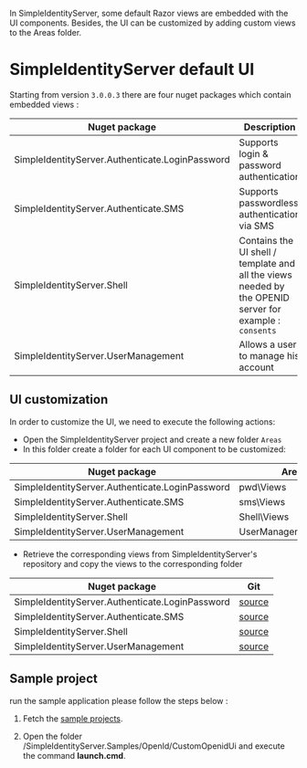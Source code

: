 In SimpleIdentityServer, some default Razor views are embedded with the UI components. Besides, the UI can be customized by adding custom views to the Areas folder.

# SimpleIdentityServer default UI
Starting from version `3.0.0.3` there are four nuget packages which contain embedded views :

| Nuget package                                   | Description                                                                                             |
| ----------------------------------------------- | ------------------------------------------------------------------------------------------------------- |
| SimpleIdentityServer.Authenticate.LoginPassword | Supports login & password authentication                                                                |
| SimpleIdentityServer.Authenticate.SMS           | Supports passwordless authentication via SMS                                                            |
| SimpleIdentityServer.Shell                      | Contains the UI shell / template and all the views needed by the OPENID server for example : `consents` |
| SimpleIdentityServer.UserManagement             | Allows a user to manage his account                                                                     |


## UI customization

In order to customize the UI, we need to execute the following actions:

* Open the SimpleIdentityServer project and create a new folder `Areas`
* In this folder create a folder for each UI component to be customized:

| Nuget package                                   | Area                 |
| ----------------------------------------------- | -------------------- |
| SimpleIdentityServer.Authenticate.LoginPassword | pwd\Views            |
| SimpleIdentityServer.Authenticate.SMS           | sms\Views            |
| SimpleIdentityServer.Shell                      | Shell\Views          |
| SimpleIdentityServer.UserManagement             | UserManagement\Views |

* Retrieve the corresponding views from SimpleIdentityServer's repository and copy the views to the corresponding folder

| Nuget package                                   | Git                                                                                                                                                                                |
| ----------------------------------------------- | ---------------------------------------------------------------------------------------------------------------------------------------------------------------------------------- |
| SimpleIdentityServer.Authenticate.LoginPassword | [source](https://github.com/thabart/SimpleIdentityServer/tree/master/SimpleIdentityServer/src/Apis/SimpleIdServer/SimpleIdentityServer.Authenticate.LoginPassword/Areas/pwd/Views) |
| SimpleIdentityServer.Authenticate.SMS           | [source](https://github.com/thabart/SimpleIdentityServer/tree/master/SimpleIdentityServer/src/Apis/SimpleIdServer/SimpleIdentityServer.Authenticate.SMS/Areas/sms/Views)           |
| SimpleIdentityServer.Shell                      | [source](https://github.com/thabart/SimpleIdentityServer/tree/master/SimpleIdentityServer/src/Apis/SimpleIdServer/SimpleIdentityServer.Shell/Areas/Shell/Views)                    |
| SimpleIdentityServer.UserManagement             | [source](https://github.com/thabart/SimpleIdentityServer/tree/master/SimpleIdentityServer/src/Apis/SimpleIdServer/SimpleIdentityServer.UserManagement/Areas/UserManagement/Views)  |

## Sample project

run the sample application please follow the steps below :

1. Fetch the [sample projects](https://github.com/thabart/SimpleIdentityServer.Samples.git).

2. Open the folder /SimpleIdentityServer.Samples/OpenId/CustomOpenidUi and execute the command **launch.cmd**.

